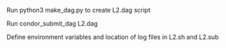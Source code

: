 Run python3 make_dag.py to create L2.dag script 

Run condor_submit_dag L2.dag 

Define environment variables and location of log files in L2.sh and L2.sub
